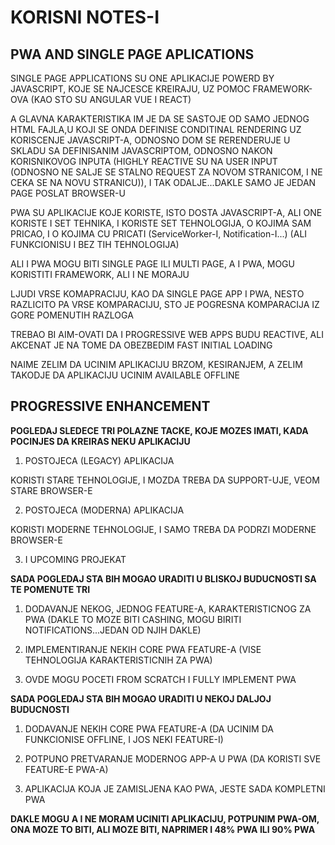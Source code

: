 # KORISNI NOTES-I

## PWA AND SINGLE PAGE APLICATIONS

SINGLE PAGE APPLICATIONS SU ONE APLIKACIJE POWERD BY JAVASCRIPT, KOJE SE NAJCESCE KREIRAJU, UZ POMOC FRAMEWORK-OVA (KAO STO SU ANGULAR VUE I REACT)

A GLAVNA KARAKTERISTIKA IM JE DA SE SASTOJE OD SAMO JEDNOG HTML FAJLA,U KOJI SE ONDA DEFINISE CONDITINAL RENDERING UZ KORISCENJE JAVASCRIPT-A, ODNOSNO DOM SE RERENDERUJE U SKLADU SA DEFINISANIM JAVASCRIPTOM, ODNOSNO NAKON KORISNIKOVOG INPUTA (HIGHLY REACTIVE SU NA USER INPUT (ODNOSNO NE SALJE SE STALNO REQUEST ZA NOVOM STRANICOM, I NE CEKA SE NA NOVU STRANICU)), I TAK ODALJE...DAKLE SAMO JE JEDAN PAGE POSLAT BROWSER-U

PWA SU APLIKACIJE KOJE KORISTE, ISTO DOSTA JAVASCRIPT-A, ALI ONE KORISTE I SET TEHNIKA, I KORISTE SET TEHNOLOGIJA, O KOJIMA SAM PRICAO, I O KOJIMA CU PRICATI (ServiceWorker-I, Notification-I...) (ALI FUNKCIONISU I BEZ TIH TEHNOLOGIJA)

ALI I PWA MOGU BITI SINGLE PAGE ILI MULTI PAGE, A I PWA, MOGU KORISTITI FRAMEWORK, ALI I NE MORAJU

LJUDI VRSE KOMAPRACIJU, KAO DA SINGLE PAGE APP I PWA, NESTO RAZLICITO PA VRSE KOMPARACIJU, STO JE POGRESNA KOMPARACIJA IZ GORE POMENUTIH RAZLOGA

TREBAO BI AIM-OVATI DA I PROGRESSIVE WEB APPS BUDU REACTIVE, ALI AKCENAT JE NA TOME DA OBEZBEDIM FAST INITIAL LOADING

NAIME ZELIM DA UCINIM APLIKACIJU BRZOM, KESIRANJEM, A ZELIM TAKODJE DA APLIKACIJU UCINIM AVAILABLE OFFLINE

## PROGRESSIVE ENHANCEMENT

**POGLEDAJ SLEDECE TRI POLAZNE TACKE, KOJE MOZES IMATI, KADA POCINJES DA KREIRAS NEKU APLIKACIJU**

1. POSTOJECA (LEGACY) APLIKACIJA

KORISTI STARE TEHNOLOGIJE, I MOZDA TREBA DA SUPPORT-UJE, VEOM STARE BROWSER-E

2. POSTOJECA (MODERNA) APLIKACIJA

KORISTI MODERNE TEHNOLOGIJE, I SAMO TREBA DA PODRZI MODERNE BROWSER-E

3. I UPCOMING PROJEKAT

**SADA POGLEDAJ STA BIH MOGAO URADITI U BLISKOJ BUDUCNOSTI SA TE POMENUTE TRI**

1. DODAVANJE NEKOG, JEDNOG FEATURE-A, KARAKTERISTICNOG ZA PWA (DAKLE TO MOZE BITI CASHING, MOGU BIRITI NOTIFICATIONS...JEDAN OD NJIH DAKLE)

2. IMPLEMENTIRANJE NEKIH CORE PWA FEATURE-A (VISE TEHNOLOGIJA KARAKTERISTICNIH ZA PWA)

3. OVDE MOGU POCETI FROM SCRATCH I FULLY IMPLEMENT PWA

**SADA POGLEDAJ STA BIH MOGAO URADITI U NEKOJ DALJOJ BUDUCNOSTI**

1. DODAVANJE NEKIH CORE PWA FEATURE-A (DA UCINIM DA FUNKCIONISE OFFLINE, I JOS NEKI FEATURE-I)

2. POTPUNO PRETVARANJE MODERNOG APP-A U PWA (DA KORISTI SVE FEATURE-E PWA-A)

3. APLIKACIJA KOJA JE ZAMISLJENA KAO PWA, JESTE SADA KOMPLETNI PWA

**DAKLE MOGU A I NE MORAM UCINITI APLIKACIJU, POTPUNIM PWA-OM, ONA MOZE TO BITI, ALI MOZE BITI, NAPRIMER I 48% PWA ILI 90% PWA**
